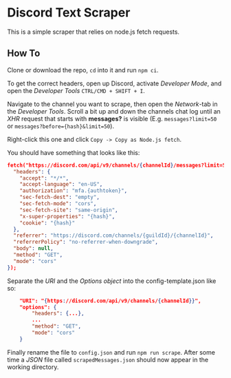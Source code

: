 # Discord Text Scraper

This is a simple scraper that relies on node.js fetch requests.

## How To

Clone or download the repo, `cd` into it and run `npm ci`.

To get the correct headers, open up Discord, activate _Developer Mode_, and open the _Developer Tools_ `CTRL/CMD + SHIFT + I`.

Navigate to the channel you want to scrape, then open the _Network_-tab in the _Developer Tools_. Scroll a bit up and down the channels chat log until an _XHR_ request that starts with **messages?** is visible (E.g. `messages?limit=50` or `messages?before={hash}&limit=50`).

Right-click this one and click `Copy -> Copy as Node.js fetch`.

You should have something that looks like this:

```json
fetch("https://discord.com/api/v9/channels/{channelId}/messages?limit=50", {
  "headers": {
    "accept": "*/*",
    "accept-language": "en-US",
    "authorization": "mfa.{authtoken}",
    "sec-fetch-dest": "empty",
    "sec-fetch-mode": "cors",
    "sec-fetch-site": "same-origin",
    "x-super-properties": "{hash}",
    "cookie": "{hash}"
  },
  "referrer": "https://discord.com/channels/{guildId}/{channelId}",
  "referrerPolicy": "no-referrer-when-downgrade",
  "body": null,
  "method": "GET",
  "mode": "cors"
});
```

Separate the _URI_ and the _Options object_ into the config-template.json like so:

```json
	"URI": "{https://discord.com/api/v9/channels/{channelId}}",
	"options": {
		"headers": {...},
		...
		"method": "GET",
		"mode": "cors"
	}
```

Finally rename the file to `config.json` and run `npm run scrape`. After some time a _JSON_ file called `scrapedMessages.json` should now appear in the working directory.
